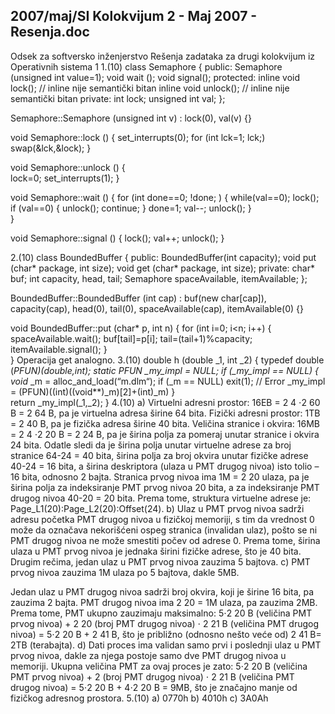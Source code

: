 2007/maj/SI Kolokvijum 2 - Maj 2007 - Resenja.doc
--------------------------------------------------------------------------------


Odsek za softversko inženjerstvo 
Rešenja zadataka za drugi kolokvijum iz 
Operativnih sistema 1 
1.(10) 
class Semaphore { 
public: 
  Semaphore  (unsigned int value=1); 
  void wait  (); 
  void signal(); 
protected: 
  inline void lock();    // inline nije semantički bitan 
  inline void unlock();  // inline nije semantički bitan 
private: 
  int lock; 
  unsigned int val; 
}; 
 
Semaphore::Semaphore (unsigned int v) : lock(0), val(v) {} 
 
void Semaphore::lock () { 
  set_interrupts(0); 
  for (int lck=1; lck;) swap(&lck,&lock); 
} 
 
void Semaphore::unlock () {  
  lock=0; 
  set_interrupts(1); 
} 
 
void Semaphore::wait () { 
  for (int done==0; !done; ) { 
    while(val==0); 
    lock(); 
      if (val==0) { unlock(); continue; } 
      done=1; 
      val--; 
    unlock(); 
  }   
} 
 
void Semaphore::signal () { 
  lock(); 
  val++; 
  unlock(); 
} 

2.(10) 
class BoundedBuffer { 
public: 
  BoundedBuffer(int capacity); 
  void put (char* package, int size); 
  void get (char* package, int size); 
private: 
  char* buf; 
  int capacity, head, tail; 
  Semaphore spaceAvailable, itemAvailable; 
}; 
 
BoundedBuffer::BoundedBuffer (int cap) : 
  buf(new char[cap]), capacity(cap), head(0), tail(0), 
  spaceAvailable(cap), itemAvailable(0) {} 
 
void BoundedBuffer::put (char* p, int n) { 
  for (int i=0; i<n; i++) { 
    spaceAvailable.wait(); 
    buf[tail]=p[i]; 
    tail=(tail+1)%capacity; 
    itemAvailable.signal(); 
  }   
} 
Operacija get analogno. 
3.(10) 
double h (double _1,   int _2) { 
  typedef double (*PFUN)(double,int); 
  static PFUN _my_impl = NULL; 
  if (_my_impl == NULL) { 
    void* _m = alloc_and_load(“m.dlm“); 
    if (_m ==   NULL) exit(1);  // Error 
    _my_impl = (PFUN)((int)((void**)_m)[2]+(int)_m) 
  }   
  return _my_impl(_1,_2); 
} 
4.(10) 
a) 
Virtuelni adresni prostor: 16EB = 2
4
⋅2
60
B = 2
64
B, pa je virtuelna adresa širine 64 bita. 
Fizički adresni prostor: 1TB = 2
40
B, pa je fizička adresa širine 40 bita. 
Veličina stranice i okvira: 16MB = 2
4
⋅2
20
B = 2
24
B, pa je širina polja za pomeraj unutar stranice i 
okvira 24 bita. 
Odatle sledi da je širina polja unutar virtuelne adrese za broj stranice 64-24 = 40 bita, širina polja za 
broj okvira unutar fizičke adrese 40-24 = 16 bita, a širina deskriptora (ulaza u PMT drugog nivoa) 
isto tolio – 16 bita, odnosno 2 bajta. 
Stranica prvog nivoa ima 1M = 2
20
 ulaza, pa je širina polja za indeksiranje PMT prvog nivoa 20 
bita, a za indeksiranje PMT drugog nivoa 40-20 = 20 bita. 
Prema tome, struktura virtuelne adrese je: Page_L1(20):Page_L2(20):Offset(24). 
b) Ulaz u PMT prvog nivoa sadrži adresu početka PMT drugog nivoa u fizičkoj memoriji, s 
tim da vrednost 0 može da označava nekorišćeni ospeg stranica (invalidan ulaz), pošto se ni PMT 
drugog nivoa ne može smestiti počev od adrese 0. Prema tome, širina ulaza u PMT prvog nivoa je 
jednaka širini fizičke adrese, što je 40 bita. Drugim rečima, jedan ulaz u PMT prvog nivoa zauzima 
5 bajtova. 
c) PMT prvog nivoa zauzima 1M ulaza po 5 bajtova, dakle 5MB. 

Jedan ulaz u PMT drugog nivoa sadrži broj okvira, koji je širine 16 bita, pa zauzima 2 bajta. 
PMT drugog nivoa ima 2
20
 = 1M ulaza, pa zauzima 2MB. 
Prema tome, PMT ukupno zauzimaju maksimalno: 
5⋅2
20
B (veličina PMT prvog nivoa) + 2
20
 (broj PMT drugog nivoa) ⋅ 2
21
B (veličina PMT drugog 
nivoa) = 5⋅2
20
B + 2
41
B, što je približno (odnosno nešto veće od) 2
41
B= 2TB (terabajta). 
d) Dati proces ima validan samo prvi i poslednji ulaz u PMT prvog nivoa, dakle za njega postoje 
samo dve PMT drugog nivoa u memoriji. Ukupna veličina PMT za ovaj proces je zato: 
5⋅2
20
B (veličina PMT prvog nivoa) + 2 (broj PMT drugog nivoa) ⋅ 2
21
B (veličina PMT drugog 
nivoa) = 5⋅2
20
B + 4⋅2
20
B = 9MB, što je značajno manje od fizičkog adresnog prostora. 
5.(10) a) 0770h b) 4010h c) 3A0Ah 